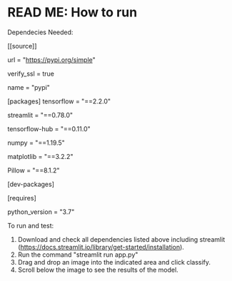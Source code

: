 # READ ME: How to run

Dependecies Needed: 

[[source]]

url = "https://pypi.org/simple"

verify_ssl = true

name = "pypi"


[packages]
tensorflow = "==2.2.0"

streamlit = "==0.78.0"

tensorflow-hub = "==0.11.0"

numpy = "==1.19.5"

matplotlib = "==3.2.2"

Pillow = "==8.1.2"


[dev-packages]


[requires]

python_version = "3.7"


To run and test:

1. Download and check all dependencies listed above including streamlit (https://docs.streamlit.io/library/get-started/installation).
2. Run the command "streamlit run app.py"
3. Drag and drop an image into the indicated area and click classify.
4. Scroll below the image to see the results of the model.

